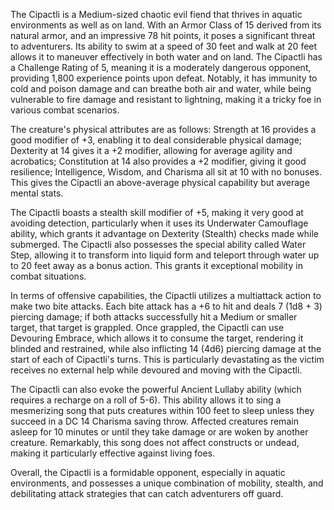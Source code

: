 The Cipactli is a Medium-sized chaotic evil fiend that thrives in aquatic environments as well as on land. With an Armor Class of 15 derived from its natural armor, and an impressive 78 hit points, it poses a significant threat to adventurers. Its ability to swim at a speed of 30 feet and walk at 20 feet allows it to maneuver effectively in both water and on land. The Cipactli has a Challenge Rating of 5, meaning it is a moderately dangerous opponent, providing 1,800 experience points upon defeat. Notably, it has immunity to cold and poison damage and can breathe both air and water, while being vulnerable to fire damage and resistant to lightning, making it a tricky foe in various combat scenarios.

The creature's physical attributes are as follows: Strength at 16 provides a good modifier of +3, enabling it to deal considerable physical damage; Dexterity at 14 gives it a +2 modifier, allowing for average agility and acrobatics; Constitution at 14 also provides a +2 modifier, giving it good resilience; Intelligence, Wisdom, and Charisma all sit at 10 with no bonuses. This gives the Cipactli an above-average physical capability but average mental stats. 

The Cipactli boasts a stealth skill modifier of +5, making it very good at avoiding detection, particularly when it uses its Underwater Camouflage ability, which grants it advantage on Dexterity (Stealth) checks made while submerged. The Cipactli also possesses the special ability called Water Step, allowing it to transform into liquid form and teleport through water up to 20 feet away as a bonus action. This grants it exceptional mobility in combat situations.

In terms of offensive capabilities, the Cipactli utilizes a multiattack action to make two bite attacks. Each bite attack has a +6 to hit and deals 7 (1d8 + 3) piercing damage; if both attacks successfully hit a Medium or smaller target, that target is grappled. Once grappled, the Cipactli can use Devouring Embrace, which allows it to consume the target, rendering it blinded and restrained, while also inflicting 14 (4d6) piercing damage at the start of each of Cipactli's turns. This is particularly devastating as the victim receives no external help while devoured and moving with the Cipactli.

The Cipactli can also evoke the powerful Ancient Lullaby ability (which requires a recharge on a roll of 5-6). This ability allows it to sing a mesmerizing song that puts creatures within 100 feet to sleep unless they succeed in a DC 14 Charisma saving throw. Affected creatures remain asleep for 10 minutes or until they take damage or are woken by another creature. Remarkably, this song does not affect constructs or undead, making it particularly effective against living foes.

Overall, the Cipactli is a formidable opponent, especially in aquatic environments, and possesses a unique combination of mobility, stealth, and debilitating attack strategies that can catch adventurers off guard.